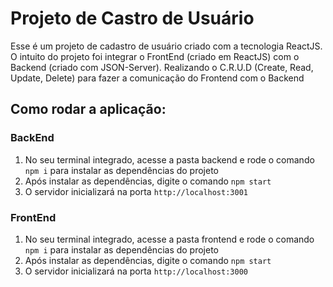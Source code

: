 Projeto de Castro de Usuário
============================

Esse é um projeto de cadastro de usuário criado com a tecnologia ReactJS. O intuito do projeto foi integrar o FrontEnd (criado em ReactJS) com o Backend (criado com JSON-Server). Realizando o C.R.U.D (Create, Read, Update, Delete) para fazer a comunicação do Frontend com o Backend

Como rodar a aplicação:
-----------------------

### BackEnd

1.  No seu terminal integrado, acesse a pasta backend e rode o comando `npm i` para instalar as dependências do projeto
2.  Após instalar as dependências, digite o comando `npm start`
3.  O servidor inicializará na porta `http://localhost:3001`

### FrontEnd

1.  No seu terminal integrado, acesse a pasta frontend e rode o comando `npm i` para instalar as dependências do projeto
2.  Após instalar as dependências, digite o comando `npm start`
3.  O servidor inicializará na porta `http://localhost:3000`
